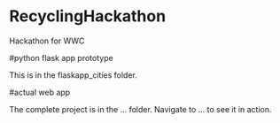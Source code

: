# RecyclingHackathon

Hackathon for WWC

#python flask app prototype

This is in the flaskapp_cities folder.

#actual web app

The complete project is in the ... folder.
Navigate to ... to see it in action.
